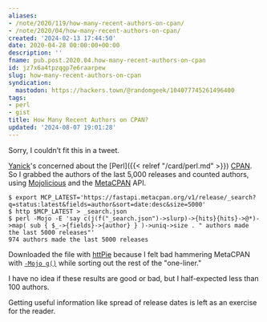 ```yaml
---
aliases:
- /note/2020/119/how-many-recent-authors-on-cpan/
- /note/2020/04/how-many-recent-authors-on-cpan/
created: '2024-02-13 17:44:50'
date: 2020-04-28 00:00:00+00:00
description: ''
fname: pub.post.2020.04.how-many-recent-authors-on-cpan
id: jz7x6a4tpzqgp7e6raarpew
slug: how-many-recent-authors-on-cpan
syndication:
  mastodon: https://hackers.town/@randomgeek/104077745261496400
tags:
- perl
- gist
title: How Many Recent Authors on CPAN?
updated: '2024-08-07 19:01:28'
---
```


Sorry, I couldn’t fit this in a tweet.

[Yanick](http://techblog.babyl.ca/)'s concerned about the [Perl]({{< relref "/card/perl.md" >}}) [CPAN](https://cpan.org). So I grabbed the authors of the last 5,000 releases and counted authors, using [Mojolicious](https://mojolicious.org) and the [MetaCPAN](https://metacpan.org) API.

```console
$ export MCP_LATEST='https://fastapi.metacpan.org/v1/release/_search?q=status:latest&fields=author&sort=date:desc&size=5000'
$ http $MCP_LATEST > _search.json
$ perl -Mojo -E 'say c(j(f("_search.json")->slurp)->{hits}{hits}->@*)->map( sub { $_->{fields}->{author} } )->uniq->size . " authors made the last 5000 releases"'
974 authors made the last 5000 releases
```

Downloaded the file with [httPie](https://httpie.org/) because I felt bad hammering MetaCPAN with [`-Mojo g()`](https://mojolicious.org/perldoc/ojo#g) while sorting out the rest of the "one-liner."

I have no idea if these results are good or bad, but I half-expected less than 100 authors.

Getting useful information like spread of release dates is left as an exercise for the reader.